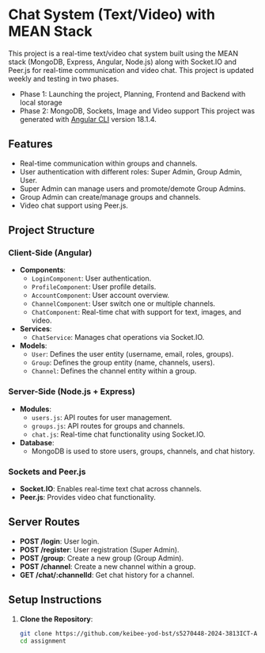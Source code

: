 # Chat System (Text/Video) with MEAN Stack

This project is a real-time text/video chat system built using the MEAN stack (MongoDB, Express, Angular, Node.js) along with Socket.IO and Peer.js for real-time communication and video chat.
This project is updated weekly and testing in two phases.
- Phase 1: Launching the project, Planning, Frontend and Backend with local storage
- Phase 2: MongoDB, Sockets, Image and Video support
This project was generated with [Angular CLI](https://github.com/angular/angular-cli) version 18.1.4.

## Features
- Real-time communication within groups and channels.
- User authentication with different roles: Super Admin, Group Admin, User.
- Super Admin can manage users and promote/demote Group Admins.
- Group Admin can create/manage groups and channels.
- Video chat support using Peer.js.

## Project Structure

### Client-Side (Angular)
- **Components**:
  - `LoginComponent`: User authentication.
  - `ProfileComponent`: User profile details.
  - `AccountComponent`: User account overview.
  - `ChannelComponent`: User switch one or multiple channels.
  - `ChatComponent`: Real-time chat with support for text, images, and video.
- **Services**:
  - `ChatService`: Manages chat operations via Socket.IO.
- **Models**:
  - `User`: Defines the user entity (username, email, roles, groups).
  - `Group`: Defines the group entity (name, channels, users).
  - `Channel`: Defines the channel entity within a group.
  
### Server-Side (Node.js + Express)
- **Modules**:
  - `users.js`: API routes for user management.
  - `groups.js`: API routes for groups and channels.
  - `chat.js`: Real-time chat functionality using Socket.IO.
- **Database**:
  - MongoDB is used to store users, groups, channels, and chat history.

### Sockets and Peer.js
- **Socket.IO**: Enables real-time text chat across channels.
- **Peer.js**: Provides video chat functionality.

## Server Routes
- **POST /login**: User login.
- **POST /register**: User registration (Super Admin).
- **POST /group**: Create a new group (Group Admin).
- **POST /channel**: Create a new channel within a group.
- **GET /chat/:channelId**: Get chat history for a channel.

## Setup Instructions

1. **Clone the Repository**:
   ```bash
   git clone https://github.com/keibee-yod-bst/s5270448-2024-3813ICT-Assignment
   cd assignment
